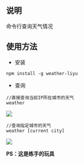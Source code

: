 ## 说明
命令行查询天气情况

## 使用方法
- 安装
```
npm install -g weather-liyu
```
- 查询
```
//直接查询当前IP所在城市的天气
weather
```
![](https://ws1.sinaimg.cn/large/889b2f7fgy1fikyhx1oy8j207m03fwee.jpg)

```
//查询指定城市的天气
weather [current city]
```
![](https://ws1.sinaimg.cn/large/889b2f7fgy1fikyizo1p1j207903gjrm.jpg)

**PS：这是练手的玩具**